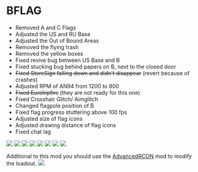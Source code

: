 # BFLAG
 - Removed A and C Flags 
 - Adjusted the US and RU Base
 - Adjusted the Out of Bound Areas
 - Removed the flying trash
 - Removed the yellow boxes
 - Fixed revive bug between US Base and B
 - Fixed stucking bug behind papers on B, next to the closed door
 - ~~Fixed StoreSign falling down and didn't disappear~~ (revert because of crashes)
 - Adjusted RPM of AN94 from 1200 to 800
 - ~~Fixed Eurohipfire~~ (they are not ready for this one)
 - Fixed Crosshair Glitch/ Aimglitch
 - Changed flagpole position of B
 - Fixed flag progress stuttering above 100 fps
 - Adjusted size of flag icons
 - Adjusted drawing distance of flag icons
 - Fixed chat lag
<img src="https://image.prntscr.com/image/DBfR_GJvQxed19RqMs4z6g.jpeg"/>
<img src="https://image.prntscr.com/image/3yCdQ2aeS5CnmYn8H4G4vQ.jpeg"/>
<img src="https://image.prntscr.com/image/tnw4MY8nTsGbCnJLUq1AwQ.jpeg"/>
<img src="https://image.prntscr.com/image/aVqfYaQnRGS0wlNC_4PAQQ.jpeg"/>
<img src="https://image.prntscr.com/image/Uejre28aQRu895ypNV_Z1g.jpeg"/>
<img src="https://image.prntscr.com/image/duYbpnPpTKCyrhNLj66brw.jpeg"/>
<img src="https://image.prntscr.com/image/3FN4uThXRqSm_Y8mkU9HIg.jpeg"/>
<img src="https://image.prntscr.com/image/ziO21E-LRM_MyjqBGDPZgg.jpeg"/>

Additional to this mod you should use the <a href="https://github.com/FlashHit/AdvancedRCON">AdvancedRCON</a> mod to modify the loadout.
<img src="https://image.prntscr.com/image/j-6JaIkQTvSiDdtrz7qCEw.jpeg"/>
